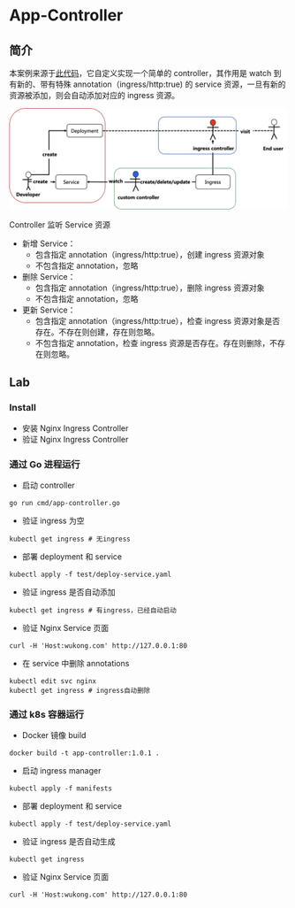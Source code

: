 # App-Controller

## 简介

本案例来源于[此代码](https://github.com/baidingtech/operator-lesson-demo.git)，它自定义实现一个简单的 controller，其作用是 watch 到有新的、带有特殊 annotation（ingress/http:true) 的 service 资源，一旦有新的资源被添加，则会自动添加对应的 ingress 资源。

<img src="figures/image-20220912100551553.png" alt="image-20220912100551553" style="zoom:50%;" />

Controller 监听 Service 资源

- 新增 Service：
  - 包含指定 annotation（ingress/http:true），创建 ingress 资源对象
  - 不包含指定 annotation，忽略
- 删除 Service：
  - 包含指定 annotation（ingress/http:true），删除 ingress 资源对象
  - 不包含指定 annotation，忽略
- 更新 Service：
  - 包含指定 annotation（ingress/http:true），检查 ingress 资源对象是否存在。不存在则创建，存在则忽略。
  - 不包含指定 annotation，检查 ingress 资源是否存在。存在则删除，不存在则忽略。

## Lab

### Install

- 安装 Nginx Ingress Controller
- 验证 Nginx Ingress Controller

### 通过 Go 进程运行

- 启动 controller
```shell
go run cmd/app-controller.go
```

- 验证 ingress 为空
```shell
kubectl get ingress # 无ingress 
```

- 部署 deployment 和 service

```shell
kubectl apply -f test/deploy-service.yaml 
```

- 验证 ingress 是否自动添加

```shell
kubectl get ingress # 有ingress，已经自动启动 
```

- 验证 Nginx Service 页面
```shell
curl -H 'Host:wukong.com' http://127.0.0.1:80
```

- 在 service 中删除 annotations

```shell
kubectl edit svc nginx
kubectl get ingress # ingress自动删除
```

### 通过 k8s 容器运行

- Docker 镜像 build
```shell
docker build -t app-controller:1.0.1 .
```

- 启动 ingress manager
```shell
kubectl apply -f manifests
```

- 部署 deployment 和 service
```shell
kubectl apply -f test/deploy-service.yaml 
```

- 验证 ingress 是否自动生成
```shell
kubectl get ingress
```

- 验证 Nginx Service 页面
```shell
curl -H 'Host:wukong.com' http://127.0.0.1:80
```

